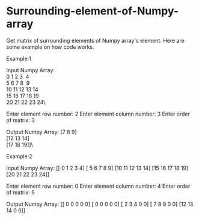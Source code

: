 # Surrounding-element-of-Numpy-array
Get matrix of surrounding elements of Numpy array's element.
Here are some example on how code works.

Example:1

Input Numpy Array:\
0&nbsp;1&nbsp;2&nbsp;3&nbsp;&nbsp;4\
5&nbsp;6&nbsp;7&nbsp;8&nbsp;&nbsp;9\
10 11 12 13 14\
15 16 17 18 19\
20 21 22 23 24\

Enter element row number: 2
Enter element column number: 3
Enter order of matrix: 3

Output Numpy Array:
 [7  8  9]\
 [12 13 14]\
 [17 18 19]]\


Example:2

Input Numpy Array:
[[ 0  1  2  3  4]
 [ 5  6  7  8  9]
 [10 11 12 13 14]
 [15 16 17 18 19]
 [20 21 22 23 24]]

Enter element row number: 0
Enter element column number: 4
Enter order of matrix: 5

Output Numpy Array:
[[ 0  0  0  0  0]
 [ 0  0  0  0  0]
 [ 2  3  4  0  0]
 [ 7  8  9  0  0]
 [12 13 14  0  0]]
